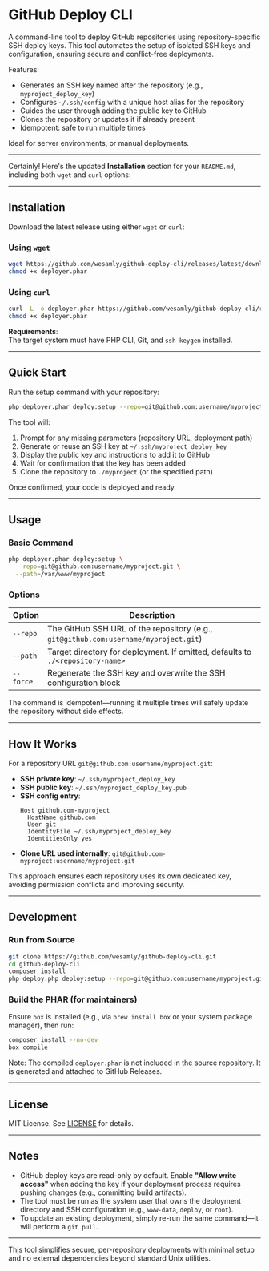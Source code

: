 # GitHub Deploy CLI

A command-line tool to deploy GitHub repositories using repository-specific SSH deploy keys. This tool automates the setup of isolated SSH keys and configuration, ensuring secure and conflict-free deployments.

Features:
- Generates an SSH key named after the repository (e.g., `myproject_deploy_key`)
- Configures `~/.ssh/config` with a unique host alias for the repository
- Guides the user through adding the public key to GitHub
- Clones the repository or updates it if already present
- Idempotent: safe to run multiple times

Ideal for server environments, or manual deployments.

---
Certainly! Here's the updated **Installation** section for your `README.md`, including both `wget` and `curl` options:

---

## Installation

Download the latest release using either `wget` or `curl`:

### Using `wget`
```bash
wget https://github.com/wesamly/github-deploy-cli/releases/latest/download/deployer.phar
chmod +x deployer.phar
```

### Using `curl`
```bash
curl -L -o deployer.phar https://github.com/wesamly/github-deploy-cli/releases/latest/download/deployer.phar
chmod +x deployer.phar
```

**Requirements**:  
The target system must have PHP CLI, Git, and `ssh-keygen` installed.

---

## Quick Start

Run the setup command with your repository:

```bash
php deployer.phar deploy:setup --repo=git@github.com:username/myproject.git
```

The tool will:
1. Prompt for any missing parameters (repository URL, deployment path)
2. Generate or reuse an SSH key at `~/.ssh/myproject_deploy_key`
3. Display the public key and instructions to add it to GitHub
4. Wait for confirmation that the key has been added
5. Clone the repository to `./myproject` (or the specified path)

Once confirmed, your code is deployed and ready.

---

## Usage

### Basic Command
```bash
php deployer.phar deploy:setup \
  --repo=git@github.com:username/myproject.git \
  --path=/var/www/myproject
```

### Options
| Option | Description |
|--------|-------------|
| `--repo` | The GitHub SSH URL of the repository (e.g., `git@github.com:username/myproject.git`) |
| `--path` | Target directory for deployment. If omitted, defaults to `./<repository-name>` |
| `--force` | Regenerate the SSH key and overwrite the SSH configuration block |

The command is idempotent—running it multiple times will safely update the repository without side effects.

---

## How It Works

For a repository URL `git@github.com:username/myproject.git`:
- **SSH private key**: `~/.ssh/myproject_deploy_key`
- **SSH public key**: `~/.ssh/myproject_deploy_key.pub`
- **SSH config entry**:
  ```
  Host github.com-myproject
    HostName github.com
    User git
    IdentityFile ~/.ssh/myproject_deploy_key
    IdentitiesOnly yes
  ```
- **Clone URL used internally**: `git@github.com-myproject:username/myproject.git`

This approach ensures each repository uses its own dedicated key, avoiding permission conflicts and improving security.

---

## Development

### Run from Source
```bash
git clone https://github.com/wesamly/github-deploy-cli.git
cd github-deploy-cli
composer install
php deploy.php deploy:setup --repo=git@github.com:username/myproject.git
```

### Build the PHAR (for maintainers)
Ensure `box` is installed (e.g., via `brew install box` or your system package manager), then run:
```bash
composer install --no-dev
box compile
```

Note: The compiled `deployer.phar` is not included in the source repository. It is generated and attached to GitHub Releases.

---

## License

MIT License. See [LICENSE](LICENSE) for details.

---

## Notes

- GitHub deploy keys are read-only by default. Enable **"Allow write access"** when adding the key if your deployment process requires pushing changes (e.g., committing build artifacts).
- The tool must be run as the system user that owns the deployment directory and SSH configuration (e.g., `www-data`, `deploy`, or `root`).
- To update an existing deployment, simply re-run the same command—it will perform a `git pull`.

--- 

This tool simplifies secure, per-repository deployments with minimal setup and no external dependencies beyond standard Unix utilities.